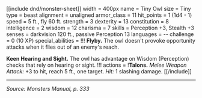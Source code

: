 [[include dnd/monster-sheet]]
width = 400px
name = Tiny Owl
size = Tiny
type = beast
alignment = unaligned
armor_class = 11
hit_points = 1 (1d4 - 1)
speed = 5 ft., fly 60 ft.
strength = 3
dexterity = 13
constitution = 8
intelligence = 2
wisdom = 12
charisma = 7
skills = Perception +3, Stealth +3
senses = darkvision 120 ft., passive Perception 13
languages = --
challenge = 0 (10 XP)
special_abilities = !!!
**Flyby.** The owl doesn't provoke opportunity attacks when it flies out of an enemy's reach.

**Keen Hearing and Sight.** The owl has advantage on Wisdom (Perception) checks that rely on hearing or sight.
!!!
actions = !**Talons.** *Melee Weapon Attack:* +3 to hit, reach 5 ft., one target. *Hit:* 1 slashing damage.
[[/include]]

----

*Source: Monsters Manual, p. 333*